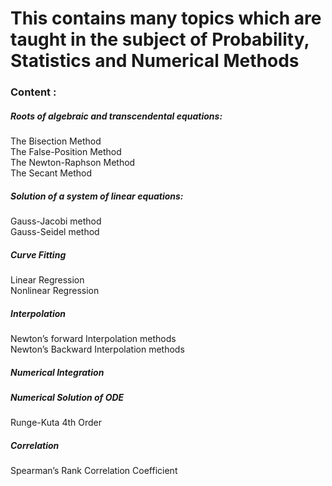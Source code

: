 <h1>This contains many topics which are taught in the subject of Probability, Statistics and Numerical Methods</h1>

<h3>Content :</h3>

<h5>Roots of algebraic and transcendental equations:</h5>
<div>The Bisection Method
</div>
<div>The False-Position Method</div>
<div>The Newton-Raphson Method</div>
<div>The Secant Method</div>

<h5>Solution of a system of linear equations:</h5>
<div> Gauss-Jacobi method
</div>
<div>Gauss-Seidel method</div>

<h5>Curve Fitting</h5>
<div>Linear Regression</div>
<div>Nonlinear Regression</div>

<h5>Interpolation</h5>
<div>Newton’s forward Interpolation methods</div>
<div>Newton’s Backward Interpolation methods</div>

<h5>Numerical Integration</h5>


<h5>Numerical Solution of ODE</h5>
<div>Runge-Kuta 4th Order
</div>

<h5>Correlation</h5>
<div>Spearman’s Rank Correlation Coefficient</div>
